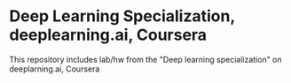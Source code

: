 # Deep Learning Specialization, deeplearning.ai, Coursera

This repository includes lab/hw from the "Deep learning specialization" on deeplarning.ai, Coursera
